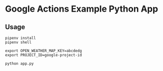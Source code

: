 # Google Actions Example Python App


## Usage

```
pipenv install
pipenv shell

export OPEN_WEATHER_MAP_KEY=abcdedg
export PROJECT_ID=google-project-id

python app.py
```
